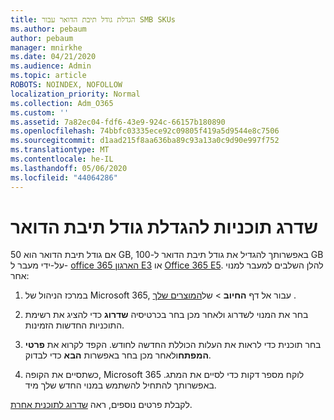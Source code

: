 ```yaml
---
title: הגדלת גודל תיבת הדואר עבור SMB SKUs
ms.author: pebaum
author: pebaum
manager: mnirkhe
ms.date: 04/21/2020
ms.audience: Admin
ms.topic: article
ROBOTS: NOINDEX, NOFOLLOW
localization_priority: Normal
ms.collection: Adm_O365
ms.custom: ''
ms.assetid: 7a82ec04-fdf6-43e9-924c-66157b180890
ms.openlocfilehash: 74bbfc03335ece92c09805f419a5d9544e8c7506
ms.sourcegitcommit: d1aad215f8aa636ba89c93a13a0c9d90e997f752
ms.translationtype: MT
ms.contentlocale: he-IL
ms.lasthandoff: 05/06/2020
ms.locfileid: "44064286"
---
```

# <a name="upgrade-plans-to-increase-mailbox-size"></a>שדרג תוכניות להגדלת גודל תיבת הדואר

אם גודל תיבת הדואר הוא 50 GB, באפשרותך להגדיל את גודל תיבת הדואר ל-100 GB על-ידי מעבר ל- [office 365 הארגון E3](https://products.office.com/business/office-365-enterprise-e3-business-software) או [Office 365 E5](https://products.office.com/business/office-365-enterprise-e5-business-software). להלן השלבים למעבר למנוי אחר:
  
1. במרכז הניהול של Microsoft 365, עבור אל דף **החיוב** > של[המוצרים שלך](https://go.microsoft.com/fwlink/p/?linkid=842054) .

2. בחר את המנוי לשדרוג ולאחר מכן בחר בכרטיסיה **שדרוג** כדי להציג את רשימת התוכניות החדשות הזמינות.

3. בחר תוכנית כדי לראות את העלות הכוללת החדשה לחודש. הקפד לקרוא את **פרטי המפתח**ולאחר מכן בחר באפשרות **הבא** כדי לבדוק.

4. כשתסיים את הקופה, Microsoft 365 לוקח מספר דקות כדי לסיים את המתג. באפשרותך להתחיל להשתמש במנוי החדש שלך מיד.

לקבלת פרטים נוספים, ראה [שדרוג לתוכנית אחרת](https://docs.microsoft.com/microsoft-365/commerce/subscriptions/upgrade-to-different-plan).